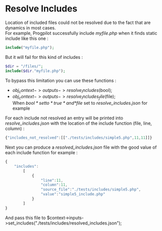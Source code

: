 # Resolve Includes

Location of included files could not be resolved due to the fact that are dynamics in most cases.  
For example, Progpilot successfully include *myfile.php* when it finds static include like this one :
```php
include("myfile.php");
```
But it will fail for this kind of includes :
```php
$dir = "/files/";
include($dir."myfile.php");
```

To bypass this limitation you can use these functions :
- $obj_context->outputs->resolve_includes($bool);
- $obj_context->outputs->resolve_includes_file($file);  
When *$bool* set to *true* and *$file* set to *resolve_includes.json* for example

For each include not resolved an entry will be printed into *resolve_includes.json* with the location of the include function (file, line, column) :
```javascript
{"includes_not_resolved":[["./tests/includes/simple5.php",11,11]]}
```
Next you can produce a *resolved_includes.json* file with the good value of each include function for example :
```javascript
{
    "includes":
        [
            {
                "line":11,
                "column":11,
                "source_file":"./tests/includes/simple5.php",
                "value":"simple5_include.php"
            }
        ]
}
```
And pass this file to $context->inputs->set_includes("./tests/includes/resolved_includes.json");
